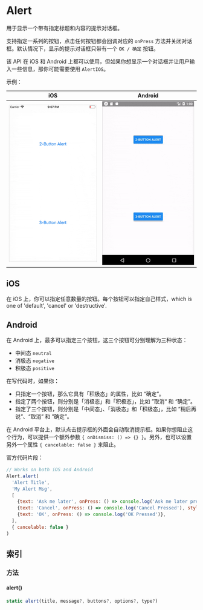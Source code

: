 # Alert

用于显示一个带有指定标题和内容的提示对话框。

支持指定一系列的按钮，点击任何按钮都会回调对应的 `onPress` 方法并关闭对话框。默认情况下，显示的提示对话框只带有一个 `OK / 确定` 按钮。

该 API 在 iOS 和 Android 上都可以使用，但如果你想显示一个对话框并让用户输入一些信息，那你可能需要使用 `AlertIOS`。

示例：

| iOS | Android
| -- | --
| ![](./res/ios.gif) | ![](./res/android.gif)

## iOS

在 iOS 上，你可以指定任意数量的按钮。每个按钮可以指定自己样式，which is one of 'default', 'cancel' or 'destructive'.

## Android

在 Android 上，最多可以指定三个按钮，这三个按钮可分别理解为三种状态：
* 中间态 `neutral`
* 消极态 `negative`
* 积极态 `positive`

在写代码时，如果你：
* 只指定一个按钮，那么它具有「积极态」的属性，比如 “确定”。
* 指定了两个按钮，则分别是「消极态」和「积极态」，比如 ”取消“ 和 “确定”。
* 指定了三个按钮，则分别是「中间态」、「消极态」和「积极态」，比如 “稍后再说”、“取消” 和 ”确定”。

在 Android 平台上，默认点击提示框的外面会自动取消提示框。如果你想阻止这个行为，可以提供一个额外参数 `{ onDismiss: () => {} }`。另外，也可以设置另外一个属性 `{ cancelable: false }` 来阻止。

官方代码片段：
```js
// Works on both iOS and Android
Alert.alert(
  'Alert Title',
  'My Alert Msg',
  [
    {text: 'Ask me later', onPress: () => console.log('Ask me later pressed')},
    {text: 'Cancel', onPress: () => console.log('Cancel Pressed'), style: 'cancel'},
    {text: 'OK', onPress: () => console.log('OK Pressed')},
  ],
  { cancelable: false }
)
```

## 索引

### 方法

#### alert()
```js
static alert(title, message?, buttons?, options?, type?)
```
